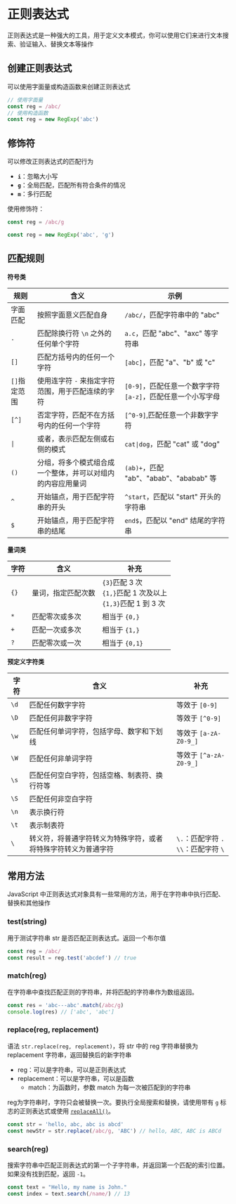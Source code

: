 # 正则表达式

正则表达式是一种强大的工具，用于定义文本模式，你可以使用它们来进行文本搜索、验证输入、替换文本等操作

## 创建正则表达式

可以使用字面量或构造函数来创建正则表达式

```js
// 使用字面量
const reg = /abc/
// 使用构造函数
const reg = new RegExp('abc')
```

## 修饰符

可以修改正则表达式的匹配行为

+ **`i`**：忽略大小写
+ **`g`**：全局匹配，匹配所有符合条件的情况
+ **`m`**：多行匹配

使用修饰符：

```js
const reg = /abc/g

const reg = new RegExp('abc', 'g')
```

## 匹配规则
**符号类**

| 规则         | 含义                                                       | 示例                                                         |
| ------------ | ---------------------------------------------------------- | ------------------------------------------------------------ |
| 字面匹配     | 按照字面意义匹配自身                                       | `/abc/`，匹配字符串中的 "abc"                                |
| `.`          | 匹配除换行符 `\n` 之外的任何单个字符                       | `a.c`，匹配 "abc"、"axc" 等字符串                            |
| `[]`         | 匹配方括号内的任何一个字符                                 | `[abc]`，匹配 "a"、"b" 或 "c"                                |
| `[]`指定范围 | 使用连字符 `-` 来指定字符范围，用于匹配连续的字符          | `[0-9]`，匹配任意一个数字字符<br />`[a-z]`，匹配任意一个小写字母 |
| `[^]`        | 否定字符，匹配不在方括号内的任何一个字符                   | `[^0-9]`,匹配任意一个非数字字符                              |
| `\|`          | 或者，表示匹配左侧或右侧的模式                             | `cat\|dog`，匹配 "cat" 或 "dog"                               |
| `()`         | 分组，将多个模式组合成一个整体，并可以对组内的内容应用量词 | `(ab)+`，匹配 "ab"、"abab"、"ababab" 等                      |
| `^`          | 开始锚点，用于匹配字符串的开头                             | `^start`，匹配以 "start" 开头的字符串                        |
| `$`          | 开始锚点，用于匹配字符串的结尾                             | `end$`，匹配以 "end" 结尾的字符串                            |

**量词类**

| 字符 | 含义               | 补充                                                         |
| ---- | ------------------ | ------------------------------------------------------------ |
| `{}` | 量词，指定匹配次数 | `{3}`匹配 3 次<br />`{1,}`匹配 1 次及以上<br />`{1,3}`匹配 1 到 3 次 |
| `*`  | 匹配零次或多次     | 相当于 `{0,}`                                                |
| `+`  | 匹配一次或多次     | 相当于 `{1,}`                                                |
| `?`  | 匹配零次或一次     | 相当于 `{0,1}`                                               |

**预定义字符类**

| 字符 | 含义                                                         | 补充                                       |
| ---- | ------------------------------------------------------------ | ------------------------------------------ |
| `\d` | 匹配任何数字字符                                             | 等效于 `[0-9]`                             |
| `\D` | 匹配任何非数字字符                                           | 等效于 `[^0-9]`                            |
| `\w` | 匹配任何单词字符，包括字母、数字和下划线                     | 等效于  `[a-zA-Z0-9_]`                     |
| `\W` | 匹配任何非单词字符                                           | 等效于  `[^a-zA-Z0-9_]`                    |
| `\s` | 匹配任何空白字符，包括空格、制表符、换行符等                 |                                            |
| `\S` | 匹配任何非空白字符                                           |                                            |
| `\n` | 表示换行符                                                   |                                            |
| `\t` | 表示制表符                                                   |                                            |
| `\`  | 转义符，将普通字符转义为特殊字符，或者将特殊字符转义为普通字符 | `\.`：匹配字符 `.`<br />`\\`：匹配字符 `\` |

## 常用方法

JavaScript 中正则表达式对象具有一些常用的方法，用于在字符串中执行匹配、替换和其他操作

### test(string)

用于测试字符串 str 是否匹配正则表达式。返回一个布尔值

```js
const reg = /abc/
const result = reg.test('abcdef') // true
```

### match(reg)

在字符串中查找匹配正则的字符串，并将匹配的字符串作为数组返回。

```js
const res = 'abc---abc'.match(/abc/g)
console.log(res) // ['abc', 'abc']
```

### replace(reg, replacement)

语法 `str.replace(reg, replacement)`，将 str 中的 reg 字符串替换为 replacement 字符串，返回替换后的新字符串

+ reg：可以是字符串，可以是正则表达式
+ replacement：可以是字符串，可以是函数
  + match：为函数时，参数 match 为每一次被匹配到的字符串

reg为字符串时，字符只会被替换一次。要执行全局搜索和替换，请使用带有 `g` 标志的正则表达式或使用 [`replaceAll()`](https://developer.mozilla.org/zh-CN/docs/Web/JavaScript/Reference/Global_Objects/String/replaceAll)。

```js
const str = 'hello, abc, abc is abcd'
const newStr = str.replace(/abc/g, 'ABC') // hello, ABC, ABC is ABCd
```

### search(reg)

搜索字符串中匹配正则表达式的第一个子字符串，并返回第一个匹配的索引位置。如果没有找到匹配，返回 `-1`。

```js
const text = "Hello, my name is John."
const index = text.search(/name/) // 13
```

